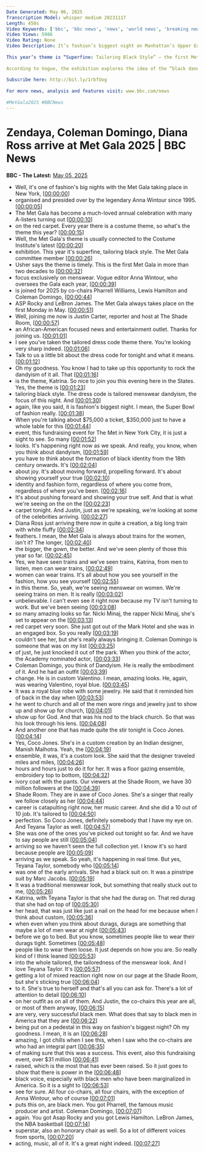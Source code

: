 ```yaml
---
Date Generated: May 06, 2025
Transcription Model: whisper medium 20231117
Length: 450s
Video Keywords: ['bbc', 'bbc news', 'news', 'world news', 'breaking news', 'us news', 'world', 'america', 'usa', 'usa news', 'india news']
Video Views: 5986
Video Rating: None
Video Description: It’s fashion’s biggest night on Manhattan’s Upper East Side, as stars show off their most iconic looks for the 2025 Met Gala.
 
This year’s theme is “Superfine: Tailoring Black Style” — the first Met Gala since 2003 to focus entirely on menswear.
 
According to Vogue, the exhibition explores the idea of the “black dandy” and looks at how clothing and style have helped shape Black identities across the Atlantic diaspora.
 
Subscribe here: http://bit.ly/1rbfUog 
 
For more news, analysis and features visit: www.bbc.com/news 
 
#MetGala2025 #BBCNews
---
```


# Zendaya, Coleman Domingo, Diana Ross arrive at Met Gala 2025 | BBC News
**BBC - The Latest:** [May 05, 2025](https://www.youtube.com/watch?v=8m01nkV2ddw)
*  Well, it's one of fashion's big nights with the Met Gala taking place in New York, [[00:00:00](https://www.youtube.com/watch?v=8m01nkV2ddw&t=0.0s)]
*  organised and presided over by the legendary Anna Wintour since 1995. [[00:00:05](https://www.youtube.com/watch?v=8m01nkV2ddw&t=5.28s)]
*  The Met Gala has become a much-loved annual celebration with many A-listers turning out [[00:00:10](https://www.youtube.com/watch?v=8m01nkV2ddw&t=10.16s)]
*  on the red carpet. Every year there is a costume theme, so what's the theme this year? [[00:00:15](https://www.youtube.com/watch?v=8m01nkV2ddw&t=15.44s)]
*  Well, the Met Gala's theme is usually connected to the Costume Institute's latest [[00:00:20](https://www.youtube.com/watch?v=8m01nkV2ddw&t=20.8s)]
*  exhibition. This year it's superfine, tailoring black style. The Met Gala committee member [[00:00:26](https://www.youtube.com/watch?v=8m01nkV2ddw&t=26.0s)]
*  Usher says the theme is timely. This is the first Met Gala in more than two decades to [[00:00:32](https://www.youtube.com/watch?v=8m01nkV2ddw&t=32.16s)]
*  focus exclusively on menswear. Vogue editor Anna Wintour, who oversees the Gala each year, [[00:00:39](https://www.youtube.com/watch?v=8m01nkV2ddw&t=39.04s)]
*  is joined for 2025 by co-chairs Pharrell Williams, Lewis Hamilton and Coleman Domingo, [[00:00:44](https://www.youtube.com/watch?v=8m01nkV2ddw&t=44.56s)]
*  ASP Rocky and LeBron James. The Met Gala always takes place on the first Monday in May. [[00:00:51](https://www.youtube.com/watch?v=8m01nkV2ddw&t=51.04s)]
*  Well, joining me now is Justin Carter, reporter and host at The Shade Room, [[00:00:57](https://www.youtube.com/watch?v=8m01nkV2ddw&t=57.44s)]
*  an African-American focused news and entertainment outlet. Thanks for joining us. [[00:01:01](https://www.youtube.com/watch?v=8m01nkV2ddw&t=61.44s)]
*  I see you've taken the tailored dress code theme there. You're looking very sharp indeed. [[00:01:06](https://www.youtube.com/watch?v=8m01nkV2ddw&t=66.0s)]
*  Talk to us a little bit about the dress code for tonight and what it means. [[00:01:12](https://www.youtube.com/watch?v=8m01nkV2ddw&t=72.56s)]
*  Oh my goodness. You know I had to take up this opportunity to rock the dandyism of it all. That [[00:01:16](https://www.youtube.com/watch?v=8m01nkV2ddw&t=76.88s)]
*  is the theme, Katrina. So nice to join you this evening here in the States. Yes, the theme is [[00:01:23](https://www.youtube.com/watch?v=8m01nkV2ddw&t=83.03999999999999s)]
*  tailoring black style. The dress code is tailored menswear dandyism, the focus of this night. And [[00:01:30](https://www.youtube.com/watch?v=8m01nkV2ddw&t=90.24s)]
*  again, like you said, it is fashion's biggest night. I mean, the Super Bowl of fashion really. [[00:01:38](https://www.youtube.com/watch?v=8m01nkV2ddw&t=98.47999999999999s)]
*  When you're talking about $75,000 a ticket, $350,000 just to have a whole table for this [[00:01:44](https://www.youtube.com/watch?v=8m01nkV2ddw&t=104.47999999999999s)]
*  event, this fundraising event for The Met in New York City, it is just a sight to see. So many [[00:01:52](https://www.youtube.com/watch?v=8m01nkV2ddw&t=112.96s)]
*  looks. It's happening right now as we speak. And really, you know, when you think about dandyism, [[00:01:59](https://www.youtube.com/watch?v=8m01nkV2ddw&t=119.19999999999999s)]
*  you have to think about the formation of black identity from the 18th century onwards. It's [[00:02:04](https://www.youtube.com/watch?v=8m01nkV2ddw&t=124.56s)]
*  about joy. It's about moving forward, propelling forward. It's about showing yourself your true [[00:02:10](https://www.youtube.com/watch?v=8m01nkV2ddw&t=130.16s)]
*  identity and fashion form, regardless of where you come from, regardless of where you've been. [[00:02:16](https://www.youtube.com/watch?v=8m01nkV2ddw&t=136.64s)]
*  It's about pushing forward and showing your true self. And that is what we're seeing on the on the [[00:02:23](https://www.youtube.com/watch?v=8m01nkV2ddw&t=143.44s)]
*  carpet tonight. And Justin, just as we're speaking, we're looking at some of the celebrities arriving. [[00:02:27](https://www.youtube.com/watch?v=8m01nkV2ddw&t=147.6s)]
*  Diana Ross just arriving there now in quite a creation, a big long train with white fluffy [[00:02:34](https://www.youtube.com/watch?v=8m01nkV2ddw&t=154.16s)]
*  feathers. I mean, the Met Gala is always about trains for the women, isn't it? The longer, [[00:02:40](https://www.youtube.com/watch?v=8m01nkV2ddw&t=160.64s)]
*  the bigger, the gown, the better. And we've seen plenty of those this year so far. [[00:02:45](https://www.youtube.com/watch?v=8m01nkV2ddw&t=165.04s)]
*  Yes, we have seen trains and we've seen trains, Katrina, from men to listen, men can wear trains, [[00:02:49](https://www.youtube.com/watch?v=8m01nkV2ddw&t=169.6s)]
*  women can wear trains. It's all about how you see yourself in the fashion, how you see yourself [[00:02:55](https://www.youtube.com/watch?v=8m01nkV2ddw&t=175.92s)]
*  in this theme. So, yeah, we're seeing menswear on women. We're seeing trains on men. It is really [[00:03:02](https://www.youtube.com/watch?v=8m01nkV2ddw&t=182.0s)]
*  unbelievable. I can't even see it right now because my TV isn't turning to work. But we've been seeing [[00:03:08](https://www.youtube.com/watch?v=8m01nkV2ddw&t=188.08s)]
*  so many amazing looks so far. Nicki Minaj, the rapper Nicki Minaj, she's set to appear on the [[00:03:13](https://www.youtube.com/watch?v=8m01nkV2ddw&t=193.36s)]
*  red carpet very soon. She just got out of the Mark Hotel and she was in an engaged box. So you really [[00:03:19](https://www.youtube.com/watch?v=8m01nkV2ddw&t=199.12s)]
*  couldn't see her, but she's really always bringing it. Coleman Domingo is someone that was on my list [[00:03:25](https://www.youtube.com/watch?v=8m01nkV2ddw&t=205.92s)]
*  of just, he just knocked it out of the park. When you think of the actor, the Academy nominated actor, [[00:03:33](https://www.youtube.com/watch?v=8m01nkV2ddw&t=213.92s)]
*  Coleman Domingo, you think of Dandyism. He is really the embodiment of it. And he had an outfit [[00:03:39](https://www.youtube.com/watch?v=8m01nkV2ddw&t=219.27999999999997s)]
*  change. He is in custom Valentino. I mean, amazing looks. He, again, was wearing Valentino, royal blue. [[00:03:45](https://www.youtube.com/watch?v=8m01nkV2ddw&t=225.27999999999997s)]
*  It was a royal blue robe with some jewelry. He said that it reminded him of back in the day when [[00:03:53](https://www.youtube.com/watch?v=8m01nkV2ddw&t=233.76s)]
*  he went to church and all of the men wore rings and jewelry just to show up and show up for church, [[00:04:01](https://www.youtube.com/watch?v=8m01nkV2ddw&t=241.67999999999998s)]
*  show up for God. And that was his nod to the black church. So that was his look through his lens. [[00:04:08](https://www.youtube.com/watch?v=8m01nkV2ddw&t=248.0s)]
*  And another one that has made quite the stir tonight is Coco Jones. [[00:04:14](https://www.youtube.com/watch?v=8m01nkV2ddw&t=254.48s)]
*  Yes, Coco Jones. She's in a custom creation by an Indian designer, Manish Malhotra. Yeah, the [[00:04:19](https://www.youtube.com/watch?v=8m01nkV2ddw&t=259.76s)]
*  ensemble, it was, it's a custom look. She said that the designer traveled miles and miles, [[00:04:26](https://www.youtube.com/watch?v=8m01nkV2ddw&t=266.79999999999995s)]
*  hours and hours just to do it for her. It was a floor gazing ensemble, embroidery top to bottom, [[00:04:32](https://www.youtube.com/watch?v=8m01nkV2ddw&t=272.32s)]
*  ivory coat with the pants. Our viewers at the Shade Room, we have 30 million followers at the [[00:04:39](https://www.youtube.com/watch?v=8m01nkV2ddw&t=279.12s)]
*  Shade Room. They are in awe of Coco Jones. She's a singer that really we follow closely as her [[00:04:44](https://www.youtube.com/watch?v=8m01nkV2ddw&t=284.72s)]
*  career is catapulting right now, her music career. And she did a 10 out of 10 job. It's tailored to [[00:04:50](https://www.youtube.com/watch?v=8m01nkV2ddw&t=290.48s)]
*  perfection. So Coco Jones, definitely somebody that I have my eye on. And Teyana Taylor as well. [[00:04:57](https://www.youtube.com/watch?v=8m01nkV2ddw&t=297.68s)]
*  She was one of the ones you've picked out tonight so far. And we have to say people are still [[00:05:04](https://www.youtube.com/watch?v=8m01nkV2ddw&t=304.72s)]
*  arriving so we haven't seen the full collection yet. I know it's so hard because people are [[00:05:09](https://www.youtube.com/watch?v=8m01nkV2ddw&t=309.52s)]
*  arriving as we speak. So yeah, it's happening in real time. But yes, Teyana Taylor, somebody who [[00:05:14](https://www.youtube.com/watch?v=8m01nkV2ddw&t=314.64s)]
*  was one of the early arrivals. She had a black suit on. It was a pinstripe suit by Marc Jacobs. [[00:05:19](https://www.youtube.com/watch?v=8m01nkV2ddw&t=319.52s)]
*  It was a traditional menswear look, but something that really stuck out to me, [[00:05:26](https://www.youtube.com/watch?v=8m01nkV2ddw&t=326.64s)]
*  Katrina, with Teyana Taylor is that she had the durag on. That red durag that she had on top of [[00:05:30](https://www.youtube.com/watch?v=8m01nkV2ddw&t=330.47999999999996s)]
*  her head, that was just like just a nail on the head for me because when I think about custom, [[00:05:36](https://www.youtube.com/watch?v=8m01nkV2ddw&t=336.0s)]
*  when even when you think about durags, durags are something that maybe a lot of men wear at night [[00:05:43](https://www.youtube.com/watch?v=8m01nkV2ddw&t=343.28s)]
*  before we go to bed. But you know, sometimes people like to wear their durags tight. Sometimes [[00:05:48](https://www.youtube.com/watch?v=8m01nkV2ddw&t=348.56s)]
*  people like to wear them loose. It just depends on how you are. So really kind of I think leaned [[00:05:53](https://www.youtube.com/watch?v=8m01nkV2ddw&t=353.28s)]
*  into the whole tailored, the tailoredness of the menswear look. And I love Teyana Taylor. It's [[00:05:57](https://www.youtube.com/watch?v=8m01nkV2ddw&t=357.44s)]
*  getting a lot of mixed reaction right now on our page at the Shade Room, but she's sticking true [[00:06:04](https://www.youtube.com/watch?v=8m01nkV2ddw&t=364.32s)]
*  to it. She's true to herself and that's all you can ask for. There's a lot of attention to detail [[00:06:10](https://www.youtube.com/watch?v=8m01nkV2ddw&t=370.56s)]
*  on her outfit as on all of them. And Justin, the co-chairs this year are all, or most of them anyway, [[00:06:15](https://www.youtube.com/watch?v=8m01nkV2ddw&t=375.92s)]
*  are very, very successful black men. What does that say to black men in America that they are [[00:06:22](https://www.youtube.com/watch?v=8m01nkV2ddw&t=382.96s)]
*  being put on a pedestal in this way on fashion's biggest night? Oh my goodness. I mean, it is an [[00:06:28](https://www.youtube.com/watch?v=8m01nkV2ddw&t=388.88s)]
*  amazing, I got chills when I see this, when I saw who the co-chairs are who had an integral part [[00:06:35](https://www.youtube.com/watch?v=8m01nkV2ddw&t=395.04s)]
*  of making sure that this was a success. This event, also this fundraising event, over $31 million [[00:06:41](https://www.youtube.com/watch?v=8m01nkV2ddw&t=401.44s)]
*  raised, which is the most that has ever been raised. So it just goes to show that there is power in the [[00:06:48](https://www.youtube.com/watch?v=8m01nkV2ddw&t=408.24s)]
*  black voice, especially with black men who have been marginalized in America. So it is a sight to [[00:06:53](https://www.youtube.com/watch?v=8m01nkV2ddw&t=413.36s)]
*  see for sure. All four co-chairs, all four chairs, with the exception of Anna Wintour, who of course [[00:07:01](https://www.youtube.com/watch?v=8m01nkV2ddw&t=421.76s)]
*  puts this on, are black men. You got Pharrell, the famous music producer and artist. Coleman Domingo, [[00:07:07](https://www.youtube.com/watch?v=8m01nkV2ddw&t=427.92s)]
*  again. You got Asap Rocky and you got Lewis Hamilton. LeBron James, the NBA basketball [[00:07:14](https://www.youtube.com/watch?v=8m01nkV2ddw&t=434.8s)]
*  superstar, also an honorary chair as well. So a lot of different voices from sports, [[00:07:20](https://www.youtube.com/watch?v=8m01nkV2ddw&t=440.48s)]
*  acting, music, all of it. It's a great night indeed. [[00:07:27](https://www.youtube.com/watch?v=8m01nkV2ddw&t=447.52000000000004s)]

